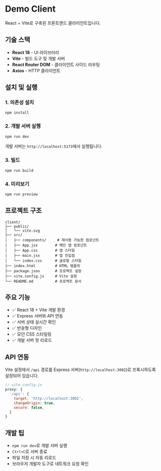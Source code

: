 # Demo Client

React + Vite로 구축된 프론트엔드 클라이언트입니다.

## 기술 스택

- **React 18** - UI 라이브러리
- **Vite** - 빌드 도구 및 개발 서버
- **React Router DOM** - 클라이언트 사이드 라우팅
- **Axios** - HTTP 클라이언트

## 설치 및 실행

### 1. 의존성 설치
```bash
npm install
```

### 2. 개발 서버 실행
```bash
npm run dev
```

개발 서버는 `http://localhost:5173`에서 실행됩니다.

### 3. 빌드
```bash
npm run build
```

### 4. 미리보기
```bash
npm run preview
```

## 프로젝트 구조

```
client/
├── public/
│   └── vite.svg
├── src/
│   ├── components/     # 재사용 가능한 컴포넌트
│   ├── App.jsx        # 메인 앱 컴포넌트
│   ├── App.css        # 앱 스타일
│   ├── main.jsx       # 앱 진입점
│   └── index.css      # 글로벌 스타일
├── index.html         # HTML 템플릿
├── package.json       # 프로젝트 설정
├── vite.config.js     # Vite 설정
└── README.md          # 프로젝트 문서
```

## 주요 기능

- ✅ React 18 + Vite 개발 환경
- ✅ Express 서버와 API 연동
- ✅ 서버 상태 실시간 확인
- ✅ 반응형 디자인
- ✅ 모던 CSS 스타일링
- ✅ 개발 서버 핫 리로드

## API 연동

Vite 설정에서 `/api` 경로를 Express 서버(`http://localhost:3002`)로 프록시하도록 설정되어 있습니다.

```javascript
// vite.config.js
proxy: {
  '/api': {
    target: 'http://localhost:3002',
    changeOrigin: true,
    secure: false,
  }
}
```

## 개발 팁

- `npm run dev`로 개발 서버 실행
- `Ctrl+C`로 서버 종료
- 파일 저장 시 자동 리로드
- 브라우저 개발자 도구로 네트워크 요청 확인

